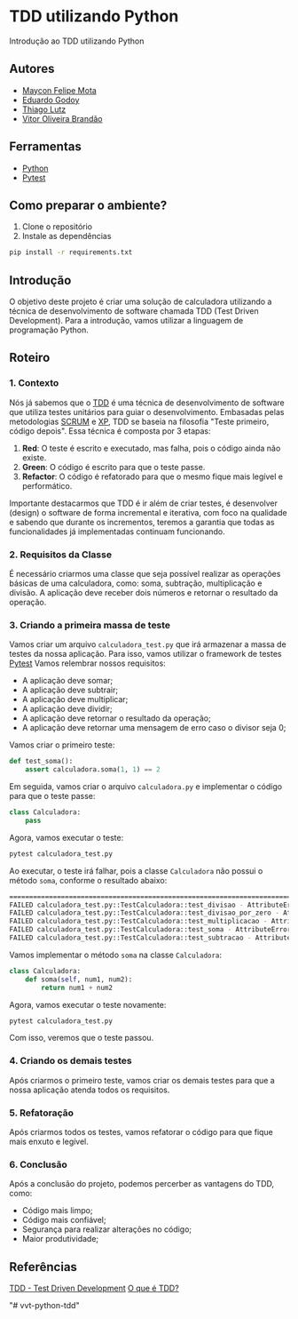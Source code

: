 # TDD utilizando Python

Introdução ao TDD utilizando Python

## Autores

- [Maycon Felipe Mota](https://github.com/felipegaleao)
- [Eduardo Godoy](https://google.com)
- [Thiago Lutz](https://google.com)
- [Vitor Oliveira Brandão](https://google.com)

## Ferramentas

- [Python](https://www.python.org/)
- [Pytest](https://docs.pytest.org/en/stable/)

## Como preparar o ambiente?

1. Clone o repositório
2. Instale as dependências

```bash
pip install -r requirements.txt
```

## Introdução

O objetivo deste projeto é criar uma solução de calculadora utilizando a técnica de desenvolvimento de software chamada TDD (Test Driven Development).
Para a introdução, vamos utilizar a linguagem de programação Python.

## Roteiro

### 1. Contexto

Nós já sabemos que o [TDD](https://pt.wikipedia.org/wiki/Test-driven_development) é uma técnica de desenvolvimento de software que utiliza testes unitários para guiar o desenvolvimento. Embasadas pelas metodologias [SCRUM](https://www.desenvolvimentoagil.com.br/scrum/) e [XP](https://www.desenvolvimentoagil.com.br/xp/), TDD se baseia na filosofia "Teste primeiro, código depois". Essa técnica é composta por 3 etapas:

1. **Red**: O teste é escrito e executado, mas falha, pois o código ainda não existe.
2. **Green**: O código é escrito para que o teste passe.
3. **Refactor**: O código é refatorado para que o mesmo fique mais legível e performático.

Importante destacarmos que TDD é ir além de criar testes, é desenvolver (design) o software de forma incremental e iterativa, com foco na qualidade e sabendo que durante os incrementos, teremos a garantia que todas as funcionalidades já implementadas continuam funcionando.

### 2. Requisitos da Classe

É necessário criarmos uma classe que seja possível realizar as operações básicas de uma calculadora, como: soma, subtração, multiplicação e divisão. A aplicação deve receber dois números e retornar o resultado da operação.

### 3. Criando a primeira massa de teste

Vamos criar um arquivo `calculadora_test.py` que irá armazenar a massa de testes da nossa aplicação. Para isso, vamos utilizar o framework de testes [Pytest](https://docs.pytest.org/en/stable/)
Vamos relembrar nossos requisitos:

- A aplicação deve somar;
- A aplicação deve subtrair;
- A aplicação deve multiplicar;
- A aplicação deve dividir;
- A aplicação deve retornar o resultado da operação;
- A aplicação deve retornar uma mensagem de erro caso o divisor seja 0;

Vamos criar o primeiro teste:

```python
def test_soma():
    assert calculadora.soma(1, 1) == 2
```

Em seguida, vamos criar o arquivo `calculadora.py` e implementar o código para que o teste passe:

```python
class Calculadora:
    pass
```

Agora, vamos executar o teste:

```bash
pytest calculadora_test.py
```

Ao executar, o teste irá falhar, pois a classe `Calculadora` não possui o método `soma`, conforme o resultado abaixo:
    
```bash
====================================================================================================================== short test summary info ======================================================================================================================= 
FAILED calculadora_test.py::TestCalculadora::test_divisao - AttributeError: 'Calculadora' object has no attribute 'divisao'
FAILED calculadora_test.py::TestCalculadora::test_divisao_por_zero - AttributeError: 'Calculadora' object has no attribute 'divisao'
FAILED calculadora_test.py::TestCalculadora::test_multiplicacao - AttributeError: 'Calculadora' object has no attribute 'multiplicacao'
FAILED calculadora_test.py::TestCalculadora::test_soma - AttributeError: 'Calculadora' object has no attribute 'soma'
FAILED calculadora_test.py::TestCalculadora::test_subtracao - AttributeError: 'Calculadora' object has no attribute 'subtracao'
```

Vamos implementar o método `soma` na classe `Calculadora`:

```python
class Calculadora:
    def soma(self, num1, num2):
        return num1 + num2
```

Agora, vamos executar o teste novamente:

```bash
pytest calculadora_test.py
```

Com isso, veremos que o teste passou. 

### 4. Criando os demais testes
Após criarmos o primeiro teste, vamos criar os demais testes para que a nossa aplicação atenda todos os requisitos. 

### 5. Refatoração
Após criarmos todos os testes, vamos refatorar o código para que fique mais enxuto e legível.

### 6. Conclusão
Após a conclusão do projeto, podemos percerber as vantagens do TDD, como:
- Código mais limpo;
- Código mais confiável;
- Segurança para realizar alterações no código;
- Maior produtividade;

## Referências
[TDD - Test Driven Development](https://www.devmedia.com.br/tdd-test-driven-development/18533)
[O que é TDD?](https://www.casadocodigo.com.br/pages/sumario-tdd)

"# vvt-python-tdd" 
